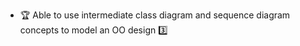 * <span id="outcome-conceptualisingSolution-intermediate-one">:trophy: Able to use intermediate class diagram and sequence diagram concepts to model an OO design :three:</span>
